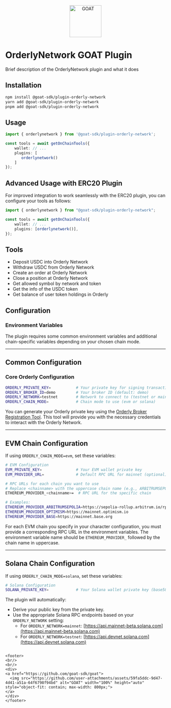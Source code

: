 <div align="center">
<a href="https://github.com/goat-sdk/goat">

<img src="https://github.com/user-attachments/assets/5fc7f121-259c-492c-8bca-f15fe7eb830c" alt="GOAT" width="100px" height="auto" style="object-fit: contain;">
</a>
</div>

# OrderlyNetwork GOAT Plugin

Brief description of the OrderlyNetwork plugin and what it does

## Installation

```bash
npm install @goat-sdk/plugin-orderly-network
yarn add @goat-sdk/plugin-orderly-network
pnpm add @goat-sdk/plugin-orderly-network
```

## Usage

```typescript
import { orderlynetwork } from '@goat-sdk/plugin-orderly-network';

const tools = await getOnChainTools({
    wallet: // ...
    plugins: [
       orderlynetwork()
    ]
});
```

## Advanced Usage with ERC20 Plugin

For improved integration to work seamlessly with the ERC20 plugin, you can configure your tools as follows:

```typescript
import { orderlynetwork } from "@goat-sdk/plugin-orderly-network";

const tools = await getOnChainTools({
    wallet: // ...
    plugins: [orderlynetwork()],
});
```

## Tools

- Deposit USDC into Orderly Network
- Withdraw USDC from Orderly Network
- Create an order at Orderly Network
- Close a position at Orderly Network
- Get allowed symbol by network and token
- Get the info of the USDC token
- Get balance of user token holdings in Orderly

## Configuration

### Environment Variables

The plugin requires some common environment variables and additional chain-specific variables depending on your chosen chain mode.

---

## Common Configuration

### Core Orderly Configuration

```bash
ORDERLY_PRIVATE_KEY=           # Your private key for signing transactions (ed25519 format)
ORDERLY_BROKER_ID=demo         # Your broker ID (default: demo)
ORDERLY_NETWORK=testnet        # Network to connect to (testnet or mainnet)
ORDERLY_CHAIN_MODE=            # Chain mode to use (evm or solana)
```

You can generate your Orderly private key using the [Orderly Broker Registration Tool](https://orderlynetwork.github.io/broker-registration/). This tool will provide you with the necessary credentials to interact with the Orderly Network.

---

## EVM Chain Configuration

If using `ORDERLY_CHAIN_MODE=evm`, set these variables:

```bash
# EVM Configuration
EVM_PRIVATE_KEY=               # Your EVM wallet private key
EVM_PROVIDER_URL=              # Default RPC URL for mainnet (optional)

# RPC URLs for each chain you want to use
# Replace <chainname> with the uppercase chain name (e.g., ARBITRUMSEPOLIA, OPTIMISM, etc.)
ETHEREUM_PROVIDER_<chainname>=  # RPC URL for the specific chain

# Examples:
ETHEREUM_PROVIDER_ARBITRUMSEPOLIA=https://sepolia-rollup.arbitrum.io/rpc
ETHEREUM_PROVIDER_OPTIMISM=https://mainnet.optimism.io
ETHEREUM_PROVIDER_BASE=https://mainnet.base.org
```

For each EVM chain you specify in your character configuration, you must provide a corresponding RPC URL in the environment variables. The environment variable name should be `ETHEREUM_PROVIDER_` followed by the chain name in uppercase.

---

## Solana Chain Configuration

If using `ORDERLY_CHAIN_MODE=solana`, set these variables:

```bash
# Solana Configuration
SOLANA_PRIVATE_KEY=            # Your Solana wallet private key (base58 encoded)
```

The plugin will automatically:

- Derive your public key from the private key.
- Use the appropriate Solana RPC endpoints based on your `ORDERLY_NETWORK` setting:
    - For `ORDERLY_NETWORK=mainnet`: [https://api.mainnet-beta.solana.com](https://api.mainnet-beta.solana.com)
    - For `ORDERLY_NETWORK=testnet`: [https://api.devnet.solana.com](https://api.devnet.solana.com)

```

<footer>
<br/>
<br/>
<div>
<a href="https://github.com/goat-sdk/goat">
  <img src="https://github.com/user-attachments/assets/59fa5ddc-9d47-4d41-a51a-64f6798f94bd" alt="GOAT" width="100%" height="auto" style="object-fit: contain; max-width: 800px;">
</a>
</div>
</footer>
```
